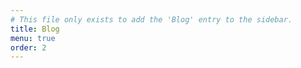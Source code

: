 ```yaml
---
# This file only exists to add the 'Blog' entry to the sidebar.
title: Blog
menu: true
order: 2
---
```

